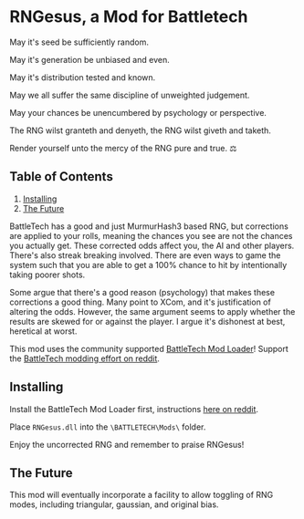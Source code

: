 # RNGesus, a Mod for Battletech

May it's seed be sufficiently random.

May it's generation be unbiased and even.

May it's distribution tested and known.

May we all suffer the same discipline of unweighted judgement.

May your chances be unencumbered by psychology or perspective.

The RNG wilst granteth and denyeth, the RNG wilst giveth and taketh.

Render yourself unto the mercy of the RNG pure and true. :balance_scale:

## Table of Contents
1. [Installing](#installing)
1. [The Future](#the-future)

BattleTech has a good and just MurmurHash3 based RNG,
but corrections are applied to your rolls, meaning the
chances you see are not the chances you actually get.
These corrected odds affect you, the AI and other players.
There's also streak breaking involved. There are even
ways to game the system such that you are able to get a
100% chance to hit by intentionally taking poorer shots.

Some argue that there's a good reason (psychology) that
makes these corrections a good thing. Many point to XCom,
and it's justification of altering the odds. However, the
same argument seems to apply whether the results are skewed
for or against the player. I argue it's dishonest at best,
heretical at worst.

This mod uses the community supported [BattleTech Mod Loader](btml)!
Support the [BattleTech modding effort on reddit](btml-reddit).


## Installing

Install the BattleTech Mod Loader first,
instructions [here on reddit](btml-reddit).

Place `RNGesus.dll` into the `\BATTLETECH\Mods\` folder.

Enjoy the uncorrected RNG and remember to praise RNGesus!

## The Future

This mod will eventually incorporate a facility to allow
toggling of RNG modes, including triangular, gaussian,
and original bias.

[btml]: https://github.com/Mpstark/BattleTechModLoader
[btml-reddit]: https://www.reddit.com/r/BattleTechMods/comments/8gvica/dev_going_beyond_json_battletechmodloader_a/

